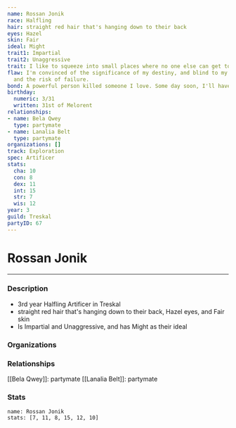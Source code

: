 ```yaml
---
name: Rossan Jonik
race: Halfling
hair: straight red hair that's hanging down to their back
eyes: Hazel
skin: Fair
ideal: Might
trait1: Impartial
trait2: Unaggressive
trait: I like to squeeze into small places where no one else can get to me.
flaw: I'm convinced of the significance of my destiny, and blind to my shortcomings
  and the risk of failure.
bond: A powerful person killed someone I love. Some day soon, I'll have my revenge.
birthday:
  numeric: 3/31
  written: 31st of Melorent
relationships:
- name: Bela Qwey
  type: partymate
- name: Lanalia Belt
  type: partymate
organizations: []
track: Exploration
spec: Artificer
stats:
  cha: 10
  con: 8
  dex: 11
  int: 15
  str: 7
  wis: 12
year: 3
guild: Treskal
partyID: 67
---
```

# Rossan Jonik
---
### Description
- 3rd year Halfling Artificer in Treskal
- straight red hair that's hanging down to their back, Hazel eyes, and Fair skin
- Is Impartial and Unaggressive, and has Might as their ideal

### Organizations
### Relationships
[[Bela Qwey]]: partymate
[[Lanalia Belt]]: partymate
### Stats
```statblock
name: Rossan Jonik
stats: [7, 11, 8, 15, 12, 10]
```